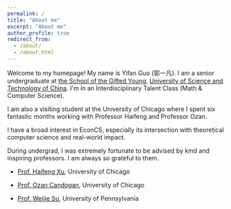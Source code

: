 ```yaml
---
permalink: /
title: "About me"
excerpt: "About me"
author_profile: true
redirect_from: 
  - /about/
  - /about.html
---
```

Welcome to my homepage! My name is Yifan Guo (郭一凡). I am a senior undergraduate at [the School of the Gifted Young](https://en.scgy.ustc.edu.cn/), [University of Science and Technology of China](http://en.ustc.edu.cn/). I'm in an Interdisciplinary Talent Class (Math & Computer Science).

I am also a visiting student at the University of Chicago where I spent six fantastic months working with Professor Haifeng and Professor Ozan.

I have a broad interest in EconCS, especially its intersection with theoretical computer science and real-world impact.

During undergrad, I was extremely fortunate to be advised by kind and inspiring professors. I am always so grateful to them.

- [Prof. Haifeng Xu](https://www.haifeng-xu.com/), University of Chicago

- [Prof. Ozan Candogan](https://faculty.chicagobooth.edu/ozan-candogan), University of Chicago

- [Prof. Weijie Su](http://stat.wharton.upenn.edu/~suw/), University of Pennsylvania


